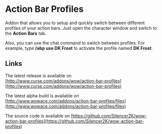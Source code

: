 Action Bar Profiles
===================

Addon that allows you to setup and quickly switch between different profiles of your action bars. Just open the character window and switch to the **Action Bars** tab.

Also, you can use the chat command to switch between profiles. For example, type **/abp use DK Frost** to activate the profile named **DK Frost**.

Links
-----

The latest release is available on [http://www.curse.com/addons/wow/action-bar-profiles](http://www.curse.com/addons/wow/action-bar-profiles)

The latest alpha build is available on [http://www.wowace.com/addons/action-bar-profiles/files](http://www.wowace.com/addons/action-bar-profiles/files)

The source code is available on [https://github.com/Silencer2K/wow-action-bar-profiles](https://github.com/Silencer2K/wow-action-bar-profiles)

